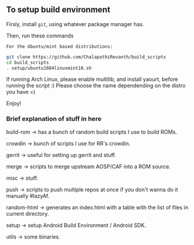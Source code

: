 
## To setup build environment

Firsly, install `git`, using whatever package manager has.

Then, run these commands

```
For the Ubuntu/mint based distributions:
```

```bash
git clone https://github.com/ChalapathiRevanth/build_scripts
cd build_scripts
. setup/ubuntu1604linuxmint18.sh
```

If running Arch Linux, please enable multilib, and install yaourt, before running the script :)
Please choose the name dependending on the distro you have =)

Enjoy!


### Brief explanation of stuff in here


build-rom -> has a bunch of random build scripts I use to build ROMs.

crowdin -> bunch of scripts I use for RR's crowdin.

gerrit -> useful for setting up gerrit and stuff.

merge -> scripts to merge upstream AOSP/CAF into a ROM source.

misc -> stuff.

push -> scripts to push multiple repos at once if you don't wanna do it manually #lazyAf.

random-html -> generates an index.html with a table with the list of files in current directory.

setup -> setup Android Build Environment / Android SDK.

utils -> some binaries.
